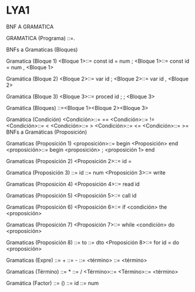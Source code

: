 # LYA1
BNF A GRAMATICA 

GRAMATICA (Programa)
<Programa>::=<Bloque>.

BNFs a Gramaticas (Bloques)

Gramatica (Bloque 1)
<Bloque 1>::= const id = num ;
<Bloque 1>::= const id = num , <Bloque 1>

Gramática (Bloque 2)
<Bloque 2>::= var id ; 
<Bloque 2>::= var id , <Bloque 2>

Gramática (Bloque 3)
<Bloque 3>::= proced id ; <Bloque> ; <Bloque 3>

Gramática (Bloques)
<Bloques>::=<Bloque 1><Bloque 2><Bloque 3>

Gramática (Condición) 
<Condición>::= <expre> == <expre>
<Condición>::= <expre> != <expre>
<Condición>::= <expre> < <expre>
<Condición>::= <expre> > <expre>
<Condición>::= <expre> <= <expre>
<Condición>::= <expre> >= <expre>
BNFs a Gramáticas (Proposición)

Gramaticas (Proposición 1) 
<proposición>::= begin <Proposición> end
<proposición>::= begin <proposición> ; <proposición 1> end

Gramaticas (Proposición 2) 
<Proposición 2>::= id = <expre>

Gramatica (Proposición 3) 
<caracter>::= id
<caracter>::= num
<Proposición 3>::= write <caracter>

Gramaticas (Proposición 4) 
<Proposición 4>::= read id

Gramaticas (Proposición 5) 
<Proposición 5>::= call id

Gramaticas (Proposición 6) 
<Proposición 6>::= if <condición> the <proposición>

Gramaticas (Proposición 7) 
<Proposición 7>::= while <condición> do <proposición>

Gramaticas (Proposición 8) 
<identificador>::= to
<identificador>::= dto
<Proposición 8>::= for id = <expre> <identificador> <expre> do <proposición>

Gramaticas (Expre)
<Operador M>::= +
<Operador M>::= -
<Expre>::= <término>
<Expre>::= <término> <Operador M> <Expre> 

Gramaticas (Término)
<Operador N>::= *
<Operador N>::= /
<Término>::=<factor>
<Término>::= <factor> <Operador N> <término>

Gramática (Factor) 
<Factor>::= (<expre>)
<Factor>::= id
<Factor>::= num
